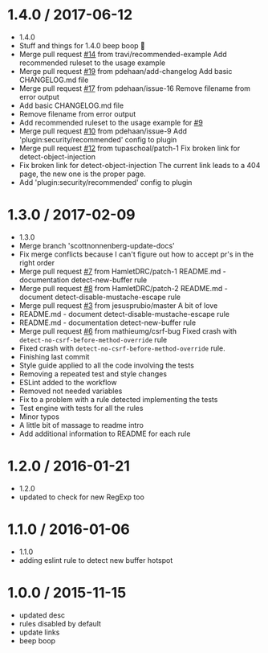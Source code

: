 # 1.4.0 / 2017-06-12

- 1.4.0
- Stuff and things for 1.4.0 beep boop 🤖
- Merge pull request [#14](https://github.com/nodesecurity/eslint-plugin-security/issues/14) from travi/recommended-example
  Add recommended ruleset to the usage example
- Merge pull request [#19](https://github.com/nodesecurity/eslint-plugin-security/issues/19) from pdehaan/add-changelog
  Add basic CHANGELOG.md file
- Merge pull request [#17](https://github.com/nodesecurity/eslint-plugin-security/issues/17) from pdehaan/issue-16
  Remove filename from error output
- Add basic CHANGELOG.md file
- Remove filename from error output
- Add recommended ruleset to the usage example
  for [#9](https://github.com/nodesecurity/eslint-plugin-security/issues/9)
- Merge pull request [#10](https://github.com/nodesecurity/eslint-plugin-security/issues/10) from pdehaan/issue-9
  Add 'plugin:security/recommended' config to plugin
- Merge pull request [#12](https://github.com/nodesecurity/eslint-plugin-security/issues/12) from tupaschoal/patch-1
  Fix broken link for detect-object-injection
- Fix broken link for detect-object-injection
  The current link leads to a 404 page, the new one is the proper page.
- Add 'plugin:security/recommended' config to plugin

# 1.3.0 / 2017-02-09

- 1.3.0
- Merge branch 'scottnonnenberg-update-docs'
- Fix merge conflicts because I can't figure out how to accept pr's in the right order
- Merge pull request [#7](https://github.com/nodesecurity/eslint-plugin-security/issues/7) from HamletDRC/patch-1
  README.md - documentation detect-new-buffer rule
- Merge pull request [#8](https://github.com/nodesecurity/eslint-plugin-security/issues/8) from HamletDRC/patch-2
  README.md - document detect-disable-mustache-escape rule
- Merge pull request [#3](https://github.com/nodesecurity/eslint-plugin-security/issues/3) from jesusprubio/master
  A bit of love
- README.md - document detect-disable-mustache-escape rule
- README.md - documentation detect-new-buffer rule
- Merge pull request [#6](https://github.com/nodesecurity/eslint-plugin-security/issues/6) from mathieumg/csrf-bug
  Fixed crash with `detect-no-csrf-before-method-override` rule
- Fixed crash with `detect-no-csrf-before-method-override` rule.
- Finishing last commit
- Style guide applied to all the code involving the tests
- Removing a repeated test and style changes
- ESLint added to the workflow
- Removed not needed variables
- Fix to a problem with a rule detected implementing the tests
- Test engine with tests for all the rules
- Minor typos
- A little bit of massage to readme intro
- Add additional information to README for each rule

# 1.2.0 / 2016-01-21

- 1.2.0
- updated to check for new RegExp too

# 1.1.0 / 2016-01-06

- 1.1.0
- adding eslint rule to detect new buffer hotspot

# 1.0.0 / 2015-11-15

- updated desc
- rules disabled by default
- update links
- beep boop
